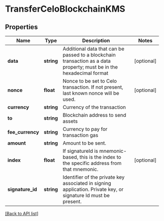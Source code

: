 # TransferCeloBlockchainKMS

## Properties

Name | Type | Description | Notes
------------ | ------------- | ------------- | -------------
**data** | **string** | Additional data that can be passed to a blockchain transaction as a data property; must be in the hexadecimal format | [optional]
**nonce** | **float** | Nonce to be set to Celo transaction. If not present, last known nonce will be used. | [optional]
**currency** | **string** | Currency of the transaction |
**to** | **string** | Blockchain address to send assets |
**fee_currency** | **string** | Currency to pay for transaction gas |
**amount** | **string** | Amount to be sent. |
**index** | **float** | If signatureId is mnemonic-based, this is the index to the specific address from that mnemonic. | [optional]
**signature_id** | **string** | Identifier of the private key associated in signing application. Private key, or signature Id must be present. |

[[Back to API list]](../../README.md#api-endpoints)
